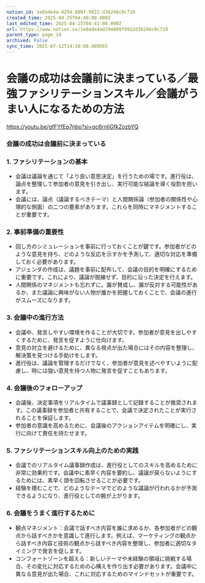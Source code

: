```yaml
---
notion_id: 1e0ade4a-d294-809f-9922-d36246c0c719
created_time: 2025-04-25T04:40:00.000Z
last_edited_time: 2025-04-25T04:41:00.000Z
url: https://www.notion.so/1e0ade4ad294809f9922d36246c0c719
parent_type: page_id
archived: False
sync_time: 2025-07-12T14:38:08.909565
---
```


# 会議の成功は会議前に決まっている／最強ファシリテーションスキル／会議がうまい人になるための方法

https://youtu.be/gfFYfEp7nbo?si=qc6rnIiGfkZozbYQ
### 会議の成功は会議前に決まっている
### 1. ファシリテーションの基本
- 会議は議論を通じて「より良い意思決定」を行うための場です。進行役は、論点を整理して参加者の意見を引き出し、実行可能な結論を導く役割を担います。
- 会議には、論点（議論するべきテーマ）と人間関係論（参加者の関係性や心理的な側面）の二つの要素があります。これらを同時にマネジメントすることが重要です。
### 2. 事前準備の重要性
- 回し方のシミュレーションを事前に行っておくことが鍵です。参加者がどのような意見を持ち、どのような反応を示すかを予測して、適切な対応を準備しておく必要があります。
- アジェンダの作成は、議題を事前に配布して、会議の目的を明確にするために重要です。これにより、議論が脱線せず、目的に沿った決定を行えます。
- 人間関係のマネジメントも忘れずに。誰が賛成し、誰が反対する可能性があるか、また議論に興味がない人物が誰かを把握しておくことで、会議の進行がスムーズになります。
### 3. 会議中の進行方法
- 会議中、発言しやすい環境を作ることが大切です。参加者が意見を出しやすくするために、発言を促すように仕向けます。
- 意見の対立を避けるために、異なる視点が出た場合にはその内容を整理し、解決策を見つける手助けをします。
- 進行役は、議論を管理するだけでなく、参加者が意見を述べやすいように配慮し、時には強い意見を持つ人物に発言を促すこともあります。
### 4. 会議後のフォローアップ
- 会議後、決定事項をリアルタイムで議事録として記録することが推奨されます。この議事録を参加者と共有することで、会議で決定されたことが実行されることを保証します。
- 参加者の意識を高めるために、会議後のアクションアイテムを明確にし、実行に向けて責任を持たせます。
### 5. ファシリテーションスキル向上のための実践
- 会議でのリアルタイム議事録作成は、進行役としてのスキルを高めるために非常に効果的です。会議中に素早く内容を要約し、議論が戻らないようにするためには、素早く頭を回転させることが必要です。
- 経験を積むことで、どのようなテーマでどのような議論が行われるかが予測できるようになり、進行役としての腕が上がります。
### 6. 会議をうまく進行するために
- 観点マネジメント：会議で話すべき内容を誰に求めるか、各参加者がどの観点から話すべきかを意識して進行します。例えば、マーケティングの観点から話すべき内容と技術の観点から話すべき内容を整理し、参加者に適切なタイミングで発言を促します。
- コンフォートゾーンを超える：新しいテーマや未経験の領域に挑戦する場合、その変化に対応するための心構えを作り出す必要があります。会議中に異なる意見が出た場合、これに対応するためのマインドセットが重要です。